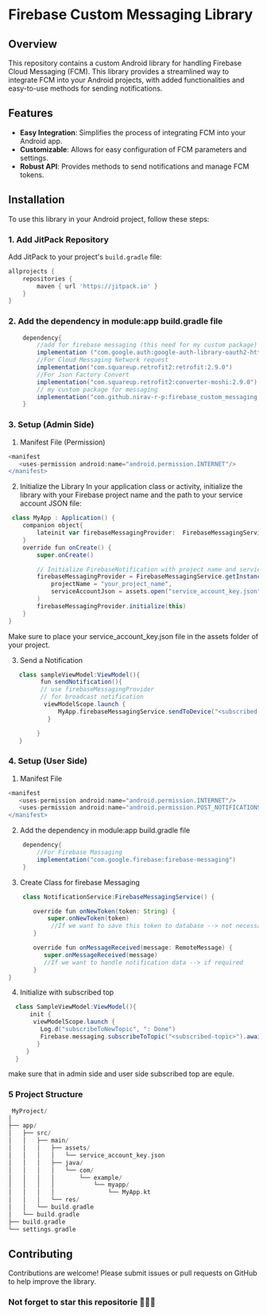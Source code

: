 # Firebase Custom Messaging Library

## Overview

This repository contains a custom Android library for handling Firebase Cloud Messaging (FCM). This library provides a streamlined way to integrate FCM into your Android projects, with added functionalities and easy-to-use methods for sending notifications.

## Features

- **Easy Integration**: Simplifies the process of integrating FCM into your Android app.
- **Customizable**: Allows for easy configuration of FCM parameters and settings.
- **Robust API**: Provides methods to send notifications and manage FCM tokens.

## Installation

To use this library in your Android project, follow these steps:

### 1. Add JitPack Repository

Add JitPack to your project's `build.gradle` file:

```groovy
allprojects {
    repositories {
        maven { url 'https://jitpack.io' }
    }
}
```

### 2. Add the dependency in module:app build.gradle file
```groovy
    dependency{
        //add for firebase messaging (this need for my custom package)
        implementation ("com.google.auth:google-auth-library-oauth2-http:1.17.0")
        //For Cloud Messaging Network request
        implementation("com.squareup.retrofit2:retrofit:2.9.0")
        //For Json Factory Convert
        implementation("com.squareup.retrofit2:converter-moshi:2.9.0")
        // my custom package for messaging
        implementation("com.github.nirav-r-p:firebase_custom_messaging:1.0.0")
    }
```

### 3. Setup (Admin Side)
 1. Manifest File (Permission)
 ```groovy
 <manifest
    <uses-permission android:name="android.permission.INTERNET"/>
</manifest>

```
   2. Initialize the Library
In your application class or activity, initialize the library with your Firebase project name and the path to your service account JSON file:
```groovy
 class MyApp : Application() {
    companion object{
        lateinit var firebaseMessagingProvider:  FirebaseMessagingService
    }
    override fun onCreate() {
        super.onCreate()

        // Initialize FirebaseNotification with project name and service account
        firebaseMessagingProvider = FirebaseMessagingService.getInstance(
            projectName = "your_project_name",
            serviceAccountJson = assets.open("service_account_key.json")
        )
        firebaseMessagingProvider.initialize(this)
    }
}

```
  Make sure to place your service_account_key.json file in the assets folder of your project.

  3. Send a Notification
```groovy
   class sampleViewModel:ViewModel(){
         fun sendNotification(){
         // use firebaseMessagingProvider
         // for broadcast notification
          viewModelScope.launch {
              MyApp.firebaseMessagingService.sendToDevice("<subscribed-topic>","<Title>","<Message>")
           }

        }
   }

```
### 4. Setup (User Side)
   1. Manifest File
 ```groovy
 <manifest
    <uses-permission android:name="android.permission.INTERNET"/>
    <uses-permission android:name="android.permission.POST_NOTIFICATIONS"/> <!--notification permission-->
</manifest>

```
   2. Add the dependency in module:app build.gradle file
```groovy
    dependency{
        //For Firebase Massaging
        implementation("com.google.firebase:firebase-messaging")
    }
```
   3. Create Class for firebase Messaging
```groovy
    class NotificationService:FirebaseMessagingService() {

       override fun onNewToken(token: String) {
           super.onNewToken(token)
            //If we want to save this token to database --> not necessary
       }

       override fun onMessageReceived(message: RemoteMessage) {
          super.onMessageReceived(message)
          //If we want to handle notification data --> if required
       }
}
```

  4. Initialize with subscribed top
  ```groovy
    class SampleViewModel:ViewModel(){
        init {
         viewModelScope.launch {
           Log.d("subscribeToNewTopic", ": Done")
           Firebase.messaging.subscribeToTopic("<subscribed-topic>").await()
          }
       }
    }
  ```

make sure that in admin side and user side subscribed top are equle.


### 5 Project Structure

```groovy
 MyProject/
│
├── app/
│   ├── src/
│   │   ├── main/
│   │   │   ├── assets/
│   │   │   │   └── service_account_key.json
│   │   │   ├── java/
│   │   │   │   └── com/
│   │   │   │       └── example/
│   │   │   │           └── myapp/
│   │   │   │               └── MyApp.kt
│   │   │   └── res/
│   │   └── build.gradle
│   └── build.gradle
├── build.gradle
└── settings.gradle


```


## Contributing
Contributions are welcome! Please submit issues or pull requests on GitHub to help improve the library.
### Not forget to star this repositorie 🌟🌟🌟
